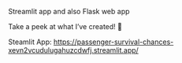 Streamlit app and also Flask web app

Take a peek at what I’ve created! 👀

Steamlit App: https://passenger-survival-chances-xevn2vcudulugahuzcdwfj.streamlit.app/
